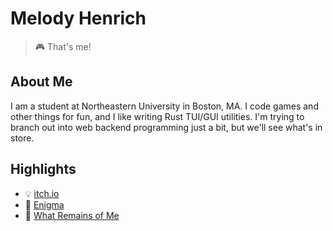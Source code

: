 # Melody Henrich
> 🎮 That's me!

## About Me
I am a student at Northeastern University in Boston, MA. I code games and other things for fun, and I like writing Rust TUI/GUI utilities.
I'm trying to branch out into web backend programming just a bit, but we'll see what's in store.

## Highlights
- 💡 [itch.io](https://cadenhenrich.itch.io/)
- 🧮 [Enigma](https://github.com/cadenhenrich/enigma)
- 🤖 [What Remains of Me](https://whatremainsofme.itch.io/what-remains-of-me)
<!---
cadenhenrich/cadenhenrich is a ✨ special ✨ repository because its `README.md` (this file) appears on your GitHub profile.
You can click the Preview link to take a look at your changes.
--->
